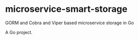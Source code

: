 # microservice-smart-storage

GORM and Cobra and Viper based microservice storage in Go

A Go project.